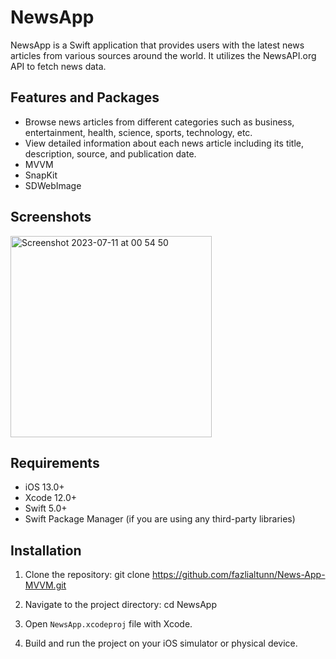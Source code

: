 # NewsApp

NewsApp is a Swift application that provides users with the latest news articles from various sources around the world. It utilizes the NewsAPI.org API to fetch news data.

## Features and Packages

- Browse news articles from different categories such as business, entertainment, health, science, sports, technology, etc.
- View detailed information about each news article including its title, description, source, and publication date.
- MVVM
- SnapKit
- SDWebImage

## Screenshots

<img width="322" alt="Screenshot 2023-07-11 at 00 54 50" src="https://github.com/fazlialtunn/News-App-MVVM/assets/32793348/c0d0d0b1-5a18-4d96-97a4-1ead698c4e37">


## Requirements

- iOS 13.0+
- Xcode 12.0+
- Swift 5.0+
- Swift Package Manager (if you are using any third-party libraries)

## Installation

1. Clone the repository:
git clone https://github.com/fazlialtunn/News-App-MVVM.git

3. Navigate to the project directory:
cd NewsApp

4. Open `NewsApp.xcodeproj` file with Xcode.

5. Build and run the project on your iOS simulator or physical device.

